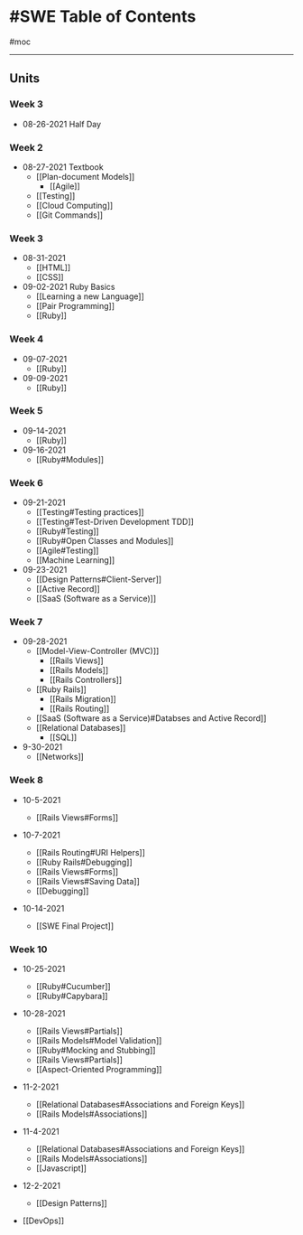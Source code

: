 # #SWE Table of Contents
#moc 

---

## Units
### Week 3
-  08-26-2021 Half Day

### Week 2
- 08-27-2021 Textbook
	- [[Plan-document Models]]
		- [[Agile]]
	- [[Testing]]
	- [[Cloud Computing]]
	- [[Git Commands]]

### Week 3
- 08-31-2021
	- [[HTML]]
	- [[CSS]]
- 09-02-2021 Ruby Basics
	- [[Learning a new Language]]
	- [[Pair Programming]]
	- [[Ruby]]

### Week 4
- 09-07-2021
	- [[Ruby]]
- 09-09-2021
	- [[Ruby]]

### Week 5
- 09-14-2021
	- [[Ruby]]
- 09-16-2021
	- [[Ruby#Modules]]

### Week 6
- 09-21-2021
	- [[Testing#Testing practices]]
	- [[Testing#Test-Driven Development TDD]]
	- [[Ruby#Testing]]
	- [[Ruby#Open Classes and Modules]]
	- [[Agile#Testing]]
	- [[Machine Learning]]
- 09-23-2021
	- [[Design Patterns#Client-Server]]
	- [[Active Record]]
	- [[SaaS (Software as a Service)]]

### Week 7
- 09-28-2021
	- [[Model-View-Controller (MVC)]]
		- [[Rails Views]]
		- [[Rails Models]]
		- [[Rails Controllers]]
	- [[Ruby Rails]]
		- [[Rails Migration]]
		- [[Rails Routing]]
	- [[SaaS (Software as a Service)#Databses and Active Record]]
	- [[Relational Databases]]
		- [[SQL]]
- 9-30-2021
	- [[Networks]]

### Week 8
- 10-5-2021
	- [[Rails Views#Forms]]
- 10-7-2021
	- [[Rails Routing#URI Helpers]]
	- [[Ruby Rails#Debugging]]
	- [[Rails Views#Forms]]
	- [[Rails Views#Saving Data]]
	- [[Debugging]]


- 10-14-2021
	- [[SWE Final Project]]

### Week 10
- 10-25-2021
	- [[Ruby#Cucumber]]
	- [[Ruby#Capybara]]
- 10-28-2021
	- [[Rails Views#Partials]]
	- [[Rails Models#Model Validation]]
	- [[Ruby#Mocking and Stubbing]]
	- [[Rails Views#Partials]]
	- [[Aspect-Oriented Programming]]
- 11-2-2021
	- [[Relational Databases#Associations and Foreign Keys]]
	- [[Rails Models#Associations]]
- 11-4-2021
	- [[Relational Databases#Associations and Foreign Keys]]
	- [[Rails Models#Associations]]
	- [[Javascript]]
- 12-2-2021
	- [[Design Patterns]]
	
- [[DevOps]]